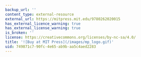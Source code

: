 ```yaml
---
backup_url: ''
content_type: external-resource
external_url: https://mitpress.mit.edu/9780262020015
has_external_licence_warning: true
has_external_license_warning: true
is_broken: ''
license: https://creativecommons.org/licenses/by-nc-sa/4.0/
title: '![Buy at MIT Press](/images/mp_logo.gif)'
uid: 749871c7-90fc-4e65-ab9b-aa5c4aed2283
---
```

